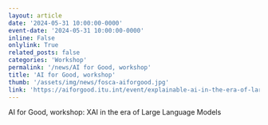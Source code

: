 ```yaml
---
layout: article
date: '2024-05-31 10:00:00-0000'
event-date: '2024-05-31 10:00:00-0000'
inline: False
onlylink: True
related_posts: false
categories: 'Workshop'
permalink: '/news/AI for Good, workshop'
title: 'AI for Good, workshop'
thumb: '/assets/img/news/fosca-aiforgood.jpg'
link: 'https://aiforgood.itu.int/event/explainable-ai-in-the-era-of-large-language-models/'
---
```

AI for Good, workshop: XAI in the era of Large Language Models
